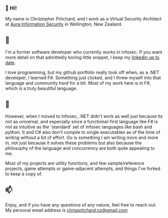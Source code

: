 ### 👋 Hi!

My name is Christopher Pritchard, and I work as a Virtual Security Architect at [Aura Information Security](https://www.aurainfosec.com) in Wellington, New Zealand.

## 💬

I'm a former software developer who currently works in infosec. If you want more detail on that admittedly boring little snippet, I keep my [linkedin up to date](https://www.linkedin.com/in/christopher-pritchard-a669b6a/).

I love programming, but my github portfolio really took off when, as a .NET developer, I learned F#. Something just clicked, and I threw myself into that language and community *hard* for a bit. Most of my work here is in F#, which is a truly beautiful language.

## 🤔

However, when I moved to Infosec, .NET didn't work as well just because its not as universal, and especially since a functional-first language like F# is not as intuitive as the 'standard' set of infosec languages like bash and python. It and C# also don't compile to single executables as of the time of writing without a bit of effort. Go is something I am writing more and more in, not just because it solves these problems but also because the philosophy of the language and concurrency are both quite appealing to me.

Most of my projects are utility functions, and few sample/reference projects, game attempts or game-adjacent attempts, and things I've forked to keep a copy of. 

## 📫

Enjoy, and if you have any questions of any nature, feel free to reach out. My personal email address is chrispritchard.nz@gmail.com
